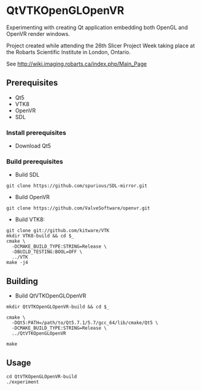 QtVTKOpenGLOpenVR
=================

Experimenting with creating Qt application embedding both OpenGL and OpenVR render windows.

Project created while attending the 26th Slicer Project Week taking place at the Robarts Scientific Institute in London, Ontario.

See http://wiki.imaging.robarts.ca/index.php/Main_Page


Prerequisites
-------------

* Qt5
* VTK8
* OpenVR
* SDL 

### Install prerequisites

* Download Qt5

### Build prerequisites

* Build SDL

```
git clone https://github.com/spurious/SDL-mirror.git
```

* Build OpenVR

```
git clone https://github.com/ValveSoftware/openvr.git
```

* Build VTK8:

```
git clone git://github.com/kitware/VTK
mkdir VTK8-build && cd $_
cmake \
  -DCMAKE_BUILD_TYPE:STRING=Release \
  -DBUILD_TESTING:BOOL=OFF \
  ../VTK
make -j4
```


Building
--------

* Build QtVTKOpenGLOpenVR

```
mkdir QtVTKOpenGLOpenVR-build && cd $_

cmake \
  -DQt5:PATH=/path/to/Qt5.7.1/5.7/gcc_64/lib/cmake/Qt5 \
  -DCMAKE_BUILD_TYPE:STRING=Release \
  ../QtVTKOpenGLOpenVR

make
```

Usage
-----

```
cd QtVTKOpenGLOpenVR-build
./experiment
```


